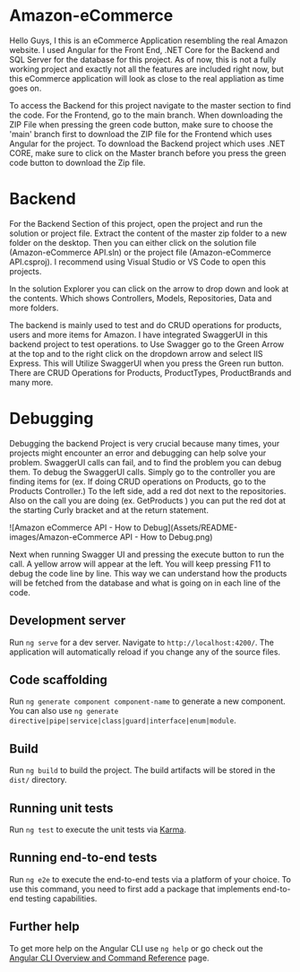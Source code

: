 # Amazon-eCommerce

Hello Guys, I this is an eCommerce Application resembling the real Amazon website. I used Angular for the Front End, .NET Core for the Backend and SQL Server for the database for this project. As of now, this is not a fully working project and exactly not all the features are included right now, but this eCommerce application will look as close to the real appliation as time goes on.

To access the Backend for this project navigate to the master section to find the code. For the Frontend, go to the main branch. When downloading the ZIP File when pressing the green code button, make sure to choose the 'main' branch first to download the ZIP file for the Frontend which uses Angular for the project. To download the Backend project which uses .NET CORE, make sure to click on the Master branch before you press the green code button to download the Zip file.




# Backend

For the Backend Section of this project, open the project and run the solution or project file. Extract the content of the master zip folder to a new folder on the desktop. Then you can either click on the solution file (Amazon-eCommerce API.sln) or the project file (Amazon-eCommerce API.csproj). I recommend using Visual Studio or VS Code to open  this projects.

In the solution Explorer you can click on the arrow to drop down and look at the contents. Which shows Controllers, Models, Repositories, Data and more folders.

The backend is mainly used to test and do CRUD operations for products, users and more items for Amazon. I have integrated SwaggerUI in this backend project to test operations. to Use Swagger go to the Green Arrow at the top and to the right click on the dropdown arrow and select IIS Express. This will Utilize SwaggerUI when you press the Green run button. There are CRUD Operations for Products, ProductTypes, ProductBrands  and many more.

# Debugging

Debugging the backend Project is very crucial because many times, your projects might encounter an error and debugging can help solve your problem. SwaggerUI calls can fail, and to find the problem you can debug them.
To debug the SwaggerUI calls. Simply go to the controller you are finding items for (ex. If doing CRUD operations on Products, go to the Products Controller.) To the left side, add a red dot next to the repositories. Also on the call you are doing (ex. GetProducts ) you can put the red dot at the starting Curly bracket and at the return statement. 

![Amazon eCommerce API - How to Debug](Assets/README-images/Amazon-eCommerce API - How to Debug.png)







Next when running Swagger UI and pressing the execute button to run the call. A yellow arrow will appear at the left. You will keep pressing F11 to debug the code line by line. This way we can understand how the products will be fetched from the database and what is going on in each line of the code.




## Development server

Run `ng serve` for a dev server. Navigate to `http://localhost:4200/`. The application will automatically reload if you change any of the source files.

## Code scaffolding

Run `ng generate component component-name` to generate a new component. You can also use `ng generate directive|pipe|service|class|guard|interface|enum|module`.

## Build

Run `ng build` to build the project. The build artifacts will be stored in the `dist/` directory.

## Running unit tests

Run `ng test` to execute the unit tests via [Karma](https://karma-runner.github.io).

## Running end-to-end tests

Run `ng e2e` to execute the end-to-end tests via a platform of your choice. To use this command, you need to first add a package that implements end-to-end testing capabilities.

## Further help

To get more help on the Angular CLI use `ng help` or go check out the [Angular CLI Overview and Command Reference](https://angular.io/cli) page.
